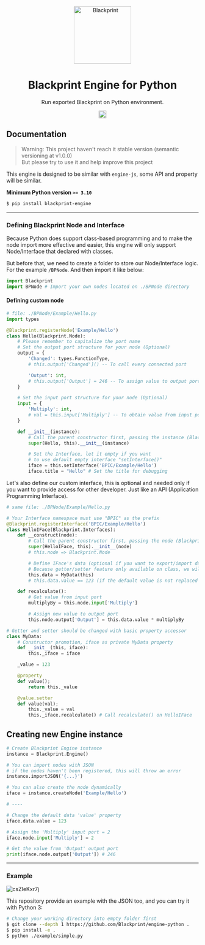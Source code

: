 <p align="center"><a href="#" target="_blank" rel="noopener noreferrer"><img width="150" src="https://user-images.githubusercontent.com/11073373/141421213-5decd773-a870-4324-8324-e175e83b0f55.png" alt="Blackprint"></a></p>

<h1 align="center">Blackprint Engine for Python</h1>
<p align="center">Run exported Blackprint on Python environment.</p>

<p align="center">
    <a href='https://github.com/Blackprint/Blackprint/blob/master/LICENSE'><img src='https://img.shields.io/badge/License-MIT-brightgreen.svg' height='20'></a>
</p>

## Documentation
> Warning: This project haven't reach it stable version (semantic versioning at v1.0.0)<br>
> But please try to use it and help improve this project

This engine is designed to be similar with `engine-js`, some API and property will be similar.

**Minimum Python version `>= 3.10`**

```sh
$ pip install blackprint-engine
```

---

### Defining Blackprint Node and Interface
Because Python does support class-based programming and to make the node import more effective and easier, this engine will only support Node/Interface that declared with classes.

But before that, we need to create a folder to store our Node/Interface logic. For the example `/BPNode`. And then import it like below:

```python
import Blackprint
import BPNode # Import your own nodes located on ./BPNode directory
```

#### Defining custom node

```python
# file: ./BPNode/Example/Hello.py
import types

@Blackprint.registerNode('Example/Hello')
class Hello(Blackprint.Node):
    # Please remember to capitalize the port name
    # Set the output port structure for your node (Optional)
    output = {
        'Changed': types.FunctionType,
        # this.output['Changed']() -- To call every connected port

        'Output': int,
        # this.output['Output'] = 246 -- To assign value to output port
    }

    # Set the input port structure for your node (Optional)
    input = {
        'Multiply': int,
        # val = this.input['Multiply'] -- To obtain value from input port
    }

    def __init__(instance):
        # Call the parent constructor first, passing the instance (Blackprint.Engine)
        super(Hello, this).__init__(instance)

        # Set the Interface, let it empty if you want
        # to use default empty interface "setInterface()"
        iface = this.setInterface('BPIC/Example/Hello')
        iface.title = "Hello" # Set the title for debugging
```

Let's also define our custom interface, this is optional and needed only if you want to provide access for other developer. Just like an API (Application Programming Interface).

```python
# same file: ./BPNode/Example/Hello.py

# Your Interface namespace must use "BPIC" as the prefix
@Blackprint.registerInterface('BPIC/Example/Hello')
class HelloIFace(Blackprint.Interfaces):
    def __construct(node):
        # Call the parent constructor first, passing the node (Blackprint\Node)
        super(HelloIFace, this).__init__(node)
        # this.node => Blackprint.Node

        # Define IFace's data (optional if you want to export/import data from JSON)
        # Because getter/setter feature only available on class, we will create from `class MyData`
        this.data = MyData(this)
        # this.data.value == 123 (if the default value is not replaced when importing JSON)

    def recalculate():
        # Get value from input port
        multiplyBy = this.node.input['Multiply']

        # Assign new value to output port
        this.node.output['Output'] = this.data.value * multiplyBy

# Getter and setter should be changed with basic property accessor
class MyData:
    # Constructor promotion, iface as private MyData property
    def __init__(this, iface):
        this._iface = iface

    _value = 123

    @property
    def value();
        return this._value

    @value.setter
    def value(val);
        this._value = val
        this._iface.recalculate() # Call recalculate() on HelloIFace
```

## Creating new Engine instance

```python
# Create Blackprint Engine instance
instance = Blackprint.Engine()

# You can import nodes with JSON
# if the nodes haven't been registered, this will throw an error
instance.importJSON('{...}')

# You can also create the node dynamically
iface = instance.createNode('Example/Hello')

# ----

# Change the default data 'value' property
iface.data.value = 123

# Assign the 'Multiply' input port = 2
iface.node.input['Multiply'] = 2

# Get the value from 'Output' output port
print(iface.node.output['Output']) # 246
```

---

### Example
![csZIeKxr7j](https://user-images.githubusercontent.com/11073373/194294366-6a212509-d565-409c-81b5-763b0a3923ba.jpg)

This repository provide an example with the JSON too, and you can try it with Python 3:<br>

```sh
# Change your working directory into empty folder first
$ git clone --depth 1 https://github.com/Blackprint/engine-python .
$ pip install -e .
$ python ./example/simple.py
```
